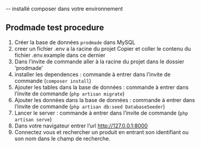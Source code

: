 -- installé composer dans votre environnement 

## Prodmade test procedure

1. Créer la base de données `prodmade` dans MySQL
2. creer un fichier .env a la racine du projet Copier et coller le contenu du fichier .env.example dans ce dernier
3. Dans l’invite de commande aller à la racine du projet dans le dossier ‘prodmade’
4. installer les dependences : commande à entrer dans l’invite de commande (`composer install`)
5. Ajouter les tables dans la base de données : commande à entrer dans l’invite de commande (`php artisan migrate`)
6. Ajouter les données dans la base de données : commande à entrer dans l’invite de commande (`php artisan db:seed DatabaseSeeder`)
7. Lancer le server : commande à entrer dans l’invite de commande (`php artisan serve`)
8. Dans votre navigateur entrer l’url http://127.0.0.1:8000
9. Connectez vous et rechercher un produit en entrant son identifiant ou son nom dans le champ de recherche.
